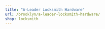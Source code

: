 ```yaml
---
title: "A-Leader Locksmith Hardware"
url: /brooklyn/a-leader-locksmith-hardware/
shop: locksmith
---
```

